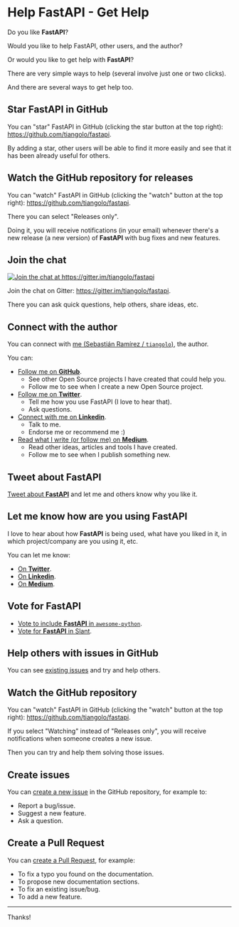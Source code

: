 # Help FastAPI - Get Help

Do you like **FastAPI**?

Would you like to help FastAPI, other users, and the author?

Or would you like to get help with **FastAPI**?

There are very simple ways to help (several involve just one or two clicks).

And there are several ways to get help too.

## Star **FastAPI** in GitHub

You can "star" FastAPI in GitHub (clicking the star button at the top right): <a href="https://github.com/tiangolo/fastapi" class="external-link" target="_blank">https://github.com/tiangolo/fastapi</a>.

By adding a star, other users will be able to find it more easily and see that it has been already useful for others.

## Watch the GitHub repository for releases

You can "watch" FastAPI in GitHub (clicking the "watch" button at the top right): <a href="https://github.com/tiangolo/fastapi" class="external-link" target="_blank">https://github.com/tiangolo/fastapi</a>.

There you can select "Releases only".

Doing it, you will receive notifications (in your email) whenever there's a new release (a new version) of **FastAPI** with bug fixes and new features.

## Join the chat

<a href="https://gitter.im/tiangolo/fastapi?utm_source=badge&utm_medium=badge&utm_campaign=pr-badge&utm_content=badge" target="_blank">
    <img src="https://badges.gitter.im/tiangolo/fastapi.svg" alt="Join the chat at https://gitter.im/tiangolo/fastapi">
</a>

Join the chat on Gitter: <a href="https://gitter.im/tiangolo/fastapi" class="external-link" target="_blank">https://gitter.im/tiangolo/fastapi</a>.

There you can ask quick questions, help others, share ideas, etc.

## Connect with the author

You can connect with <a href="https://tiangolo.com" class="external-link" target="_blank">me (Sebastián Ramírez / `tiangolo`)</a>, the author.

You can:

* <a href="https://github.com/tiangolo" class="external-link" target="_blank">Follow me on **GitHub**</a>.
    * See other Open Source projects I have created that could help you.
    * Follow me to see when I create a new Open Source project.
* <a href="https://twitter.com/tiangolo" class="external-link" target="_blank">Follow me on **Twitter**</a>.
    * Tell me how you use FastAPI (I love to hear that).
    * Ask questions.
* <a href="https://www.linkedin.com/in/tiangolo/" class="external-link" target="_blank">Connect with me on **Linkedin**</a>.
    * Talk to me.
    * Endorse me or recommend me :)
* <a href="https://medium.com/@tiangolo" class="external-link" target="_blank">Read what I write (or follow me) on **Medium**</a>.
    * Read other ideas, articles and tools I have created.
    * Follow me to see when I publish something new.

## Tweet about **FastAPI**

<a href="https://twitter.com/compose/tweet?text=I'm loving FastAPI because... https://github.com/tiangolo/fastapi cc @tiangolo" class="external-link" target="_blank">Tweet about **FastAPI**</a> and let me and others know why you like it.

## Let me know how are you using **FastAPI**

I love to hear about how **FastAPI** is being used, what have you liked in it, in which project/company are you using it, etc.

You can let me know:

* <a href="https://twitter.com/compose/tweet?text=Hey @tiangolo, I'm using FastAPI at..." class="external-link" target="_blank">On **Twitter**</a>.
* <a href="https://www.linkedin.com/in/tiangolo/" class="external-link" target="_blank">On **Linkedin**</a>.
* <a href="https://medium.com/@tiangolo" class="external-link" target="_blank">On **Medium**</a>.

## Vote for FastAPI

* <a href="https://github.com/vinta/awesome-python/pull/1209" class="external-link" target="_blank">Vote to include **FastAPI** in `awesome-python`</a>.
* <a href="https://www.slant.co/options/34241/~fastapi-review" class="external-link" target="_blank">Vote for **FastAPI** in Slant</a>.

## Help others with issues in GitHub

You can see <a href="https://github.com/tiangolo/fastapi/issues" class="external-link" target="_blank">existing issues</a> and try and help others.

## Watch the GitHub repository

You can "watch" FastAPI in GitHub (clicking the "watch" button at the top right): <a href="https://github.com/tiangolo/fastapi" class="external-link" target="_blank">https://github.com/tiangolo/fastapi</a>.

If you select "Watching" instead of "Releases only", you will receive notifications when someone creates a new issue.

Then you can try and help them solving those issues.

## Create issues

You can <a href="https://github.com/tiangolo/fastapi/issues/new/choose" class="external-link" target="_blank">create a new issue</a> in the GitHub repository, for example to:

* Report a bug/issue.
* Suggest a new feature.
* Ask a question.

## Create a Pull Request

You can <a href="https://github.com/tiangolo/fastapi" class="external-link" target="_blank">create a Pull Request</a>, for example:

* To fix a typo you found on the documentation.
* To propose new documentation sections.
* To fix an existing issue/bug.
* To add a new feature.

---

Thanks!
